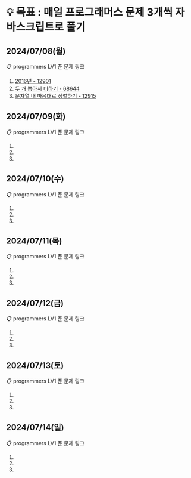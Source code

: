 # 💡 목표 : 매일 프로그래머스 문제 3개씩 자바스크립트로 풀기

## 2024/07/08(월)
📋 programmers LV1 푼 문제 링크
1. [2016년 - 12901](https://github.com/imnaagyeong/javascript_coding_test/tree/main/%ED%94%84%EB%A1%9C%EA%B7%B8%EB%9E%98%EB%A8%B8%EC%8A%A4/1/12901.%E2%80%852016%EB%85%84)
2. [두 개 뽑아서 더하기 - 68644](https://github.com/imnaagyeong/javascript_coding_test/tree/main/%ED%94%84%EB%A1%9C%EA%B7%B8%EB%9E%98%EB%A8%B8%EC%8A%A4/1/68644.%E2%80%85%EB%91%90%E2%80%85%EA%B0%9C%E2%80%85%EB%BD%91%EC%95%84%EC%84%9C%E2%80%85%EB%8D%94%ED%95%98%EA%B8%B0)
3. [문자열 내 마음대로 정렬하기 - 12915](https://github.com/imnaagyeong/javascript_coding_test/tree/main/%ED%94%84%EB%A1%9C%EA%B7%B8%EB%9E%98%EB%A8%B8%EC%8A%A4/1/12915.%E2%80%85%EB%AC%B8%EC%9E%90%EC%97%B4%E2%80%85%EB%82%B4%E2%80%85%EB%A7%88%EC%9D%8C%EB%8C%80%EB%A1%9C%E2%80%85%EC%A0%95%EB%A0%AC%ED%95%98%EA%B8%B0)

## 2024/07/09(화)
📋 programmers LV1 푼 문제 링크
1. []()
2. []()
3. []()
   
## 2024/07/10(수)
📋 programmers LV1 푼 문제 링크
1. []()
2. []()
3. []()
   
## 2024/07/11(목)
📋 programmers LV1 푼 문제 링크
1. []()
2. []()
3. []()
   
## 2024/07/12(금)
📋 programmers LV1 푼 문제 링크
1. []()
2. []()
3. []()
   
## 2024/07/13(토)
📋 programmers LV1 푼 문제 링크
1. []()
2. []()
3. []()
   
## 2024/07/14(일)
📋 programmers LV1 푼 문제 링크
1. []()
2. []()
3. []()
